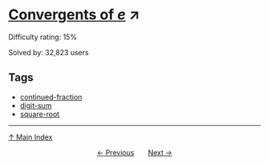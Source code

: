 # [Convergents of $e$](https://projecteuler.net/problem=65) ↗️

Difficulty rating: 15%

Solved by: 32,823 users
## Tags

- [continued-fraction](../tags/continued-fraction.md)
- [digit-sum](../tags/digit-sum.md)
- [square-root](../tags/square-root.md)



---

[↑ Main Index](../README.md)


<div align=center><a href='64.md'>← Previous</a> &nbsp;&nbsp; &nbsp;&nbsp;  <a href='66.md'>Next →</a></div>
